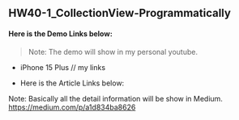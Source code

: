 ##  HW40-1_CollectionView-Programmatically

#### Here is the Demo Links below:

> Note: The demo will show in my personal youtube.

* iPhone 15 Plus
// my links

* Here is the Article Links below:

Note: Basically all the detail information will be show in Medium.
https://medium.com/p/a1d834ba8626
